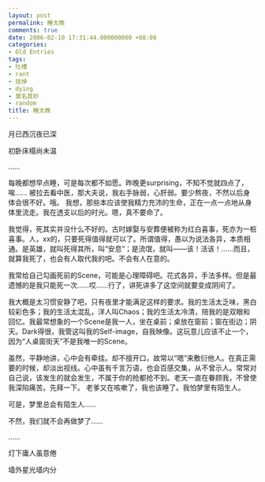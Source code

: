 ```yaml
---
layout: post
permalink: 睡太晚
comments: true
date: 2006-02-10 17:31:44.000000000 +08:00
categories:
- Old Entries
tags:
- 吐槽
- rant
- 挂掉
- dying
- 莫名其妙
- random
title: 睡太晚
---
```

月已西沉夜已深

初卧床榻尚未温

……

<!--excerpt-->

每晚都想早点睡，可是每次都不如愿。昨晚更surprising，不知不觉就四点了，唉……
被拉去看中医，那大夫说，我右手脉弱，心肝弱。要少熬夜，不然以后身体会很不好。哦。
我想，那些本应该使我精力充沛的生命，正在一点一点地从身体里流走。我在透支以后的时光。嗯，真不要命了。

我觉得，死其实并没什么不好的。古时嫁娶与安葬便被称为红白喜事，死亦为一桩喜事。人，xx的，只要死得值得就可以了。所谓值得，愚以为说法各异，本质相通。是英雄，就叫死得其所，叫“安息”；是流氓，就叫——该！活该！……而且，就算我死了，也会有人取代我的吧。不会有人在意的。

我常给自己勾画死前的Scene，可能是心理障碍吧。花式各异，手法多样。但是最遗憾的是我只能死一次……哎……行了，讲死讲多了这空间就要变成阴间了。

我大概是太习惯安静了吧，只有夜里才能满足这样的要求。我的生活太乏味，黑白较彩色多；我的生活太混乱，洋人叫Chaos；我的生活太冷清，陪我的是双眼和回忆。我最常想象的一个Scene是我一人，坐在桌前；桌放在窗前；窗在街边；阴天。Dark得很，我管这叫我的Self-image，自我映像。这玩意儿应该不止一个，因为“人桌窗街天”不是我唯一的Scene。

虽然，平静地讲，心中会有牵挂。却不擅开口，故常以“嗯”来敷衍他人。在真正需要的时候，却淡出视线。心中虽有千言万语，也会百感交集，从不曾示人。常常对自己说，该发生的就会发生，不属于你的抢都抢不到。老天一直在眷顾我，不曾使我深陷痛苦。先拜一下。
老爹又在咳嗽了，我也该睡了。我怕梦里有陌生人。

可是，梦里总会有陌生人……

不然，我们就不会再做梦了……

……

灯下庸人虽意倦

墙外星光墙内分

